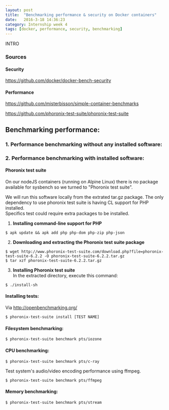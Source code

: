 ```yaml
---
layout: post
title:  "Benchmarking performance & security on Docker containers"
date:   2016-3-18 14:36:23
category: Internship week 4
tags: [docker, performance, security, benchmarking]
---
```



INTRO

<!--more-->


### Sources

#### Security
https://github.com/docker/docker-bench-security

#### Performance
https://github.com/misterbisson/simple-container-benchmarks

https://github.com/phoronix-test-suite/phoronix-test-suite

## Benchmarking performance:

### 1. Performance benchmarking without any installed software:

### 2. Performance benchmarking with installed software:

#### Phoronix test suite

On our nodeJS containers (running on Alpine Linux) there is no package available for sysbench so we turned to "Phoronix test suite".

We will run this software locally from the extrated tar.gz package. The only dependency to use phoronix test suite is having CL support for PHP installed.  
Specifics test could require extra packages to be installed.

1. **Installing command-line support for PHP**

```shell
$ apk update && apk add php php-dom php-zip php-json
```
2. **Downloading and extracting the Phoronix test suite package**

```shell
$ wget http://www.phoronix-test-suite.com/download.php?file=phoronix-test-suite-6.2.2 -O phoronix-test-suite-6.2.2.tar.gz
$ tar xzf phoronix-test-suite-6.2.2.tar.gz
```

3. **Installing Phoronix test suite**  
In the extracted directory, execute this command:  
```shell
$ ./install-sh
```
#### Installing tests:

Via http://openbenchmarking.org/

```shell
$ phoronix-test-suite install [TEST NAME]
```

#### Filesystem benchmarking: 

```shell
$ phoronix-test-suite benchmark pts/iozone
```

#### CPU benchmarking:


```shell
$ phoronix-test-suite benchmark pts/c-ray
```  
  
Test system's audio/video encoding performance using ffmpeg.  

```shell
$ phoronix-test-suite benchmark pts/ffmpeg
```

#### Memory benchmarking: 

```shell
$ phoronix-test-suite benchmark pts/stream
```









